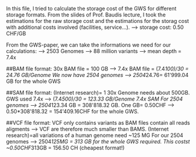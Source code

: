 
In this file, I tried to calculate the storage cost of the GWS for different storage formats.
From the slides of Prof. Baudis lecture, I took the estimations for the raw storage cost and the estimations
for the storag cost with additional costs involved (facilities, service...).
--> storage cost: 0.50 CHF/GB

From the GWS-paper, we can take the informations we need for our calculations:
--> 2503 Genomes
--> 88 million variants
--> mean depth = 7.4x

##BAM file format:
30x BAM file = 100 GB --> 7.4x BAM file = (7.4*100)/30 = 24.76 GB/Genome
We now have 2504 genomes --> 2504*24.76= 61'999.04 GB for the whole GWS


##SAM file format:
(Internet research)= 1 30x Genome needs about 500GB.
GWS used 7.4x --> (7.4*500)/30 = 123.33 GB/Genome 7.4x SAM
For 2504 genomes --> 2504*123.34 GB = 308'818.32 GB.
One GB= 0.50CHF --> 0.50*308'818.32 = 154'409.16CHF for the whole GWS.

##VCF file format:
VCF only contains variants as BAM files contain all reads aligments --> VCF are therefore much smaller than BAMS.
(Internet research)=all variations of a human genome need ~125 MG
For our 2504 genomes --> 2504*125MG = 313 GB for the whole GWS required.
This costst ~0.50CHF*313GB = 156.50 CH (cheapest format!)
